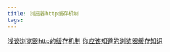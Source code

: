 ```yaml
---
title: 浏览器http缓存机制
tags:
---
```


[浅谈浏览器http的缓存机制](https://www.cnblogs.com/vajoy/p/5341664.html)
[你应该知道的浏览器缓存知识](https://excaliburhan.com/post/things-you-should-know-about-browser-cache.html)